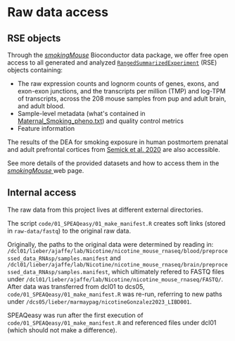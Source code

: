 
# Raw data access


## RSE objects

Through the [_smokingMouse_](https://bioconductor.org/packages/release/data/experiment/html/smokingMouse.html) Bioconductor data package, we offer free open access to all generated and analyzed  [`RangedSummarizedExperiment`](https://www.bioconductor.org/packages/devel/bioc/vignettes/SummarizedExperiment/inst/doc/SummarizedExperiment.html) (RSE) objects containing:

* The raw expression counts and lognorm counts of genes, exons, and exon-exon junctions, and the transcripts per million (TMP) and log-TPM of transcripts, across the 208 mouse samples from pup and adult brain, and adult blood. 
* Sample-level metadata (what's contained in [Maternal_Smoking_pheno.txt](Maternal_Smoking_pheno.txt)) and quality control metrics
* Feature information 

The results of the DEA for smoking exposure in human postmortem prenatal and adult prefrontal cortices from [Semick et al. 2020](https://www.nature.com/articles/s41380-018-0223-1) are also accessible.

See more details of the provided datasets and how to access them in the [_smokingMouse_ ](http://research.libd.org/smokingMouse/) web page.



## Internal access

The raw data from this project lives at different external directories.

The script `code/01_SPEAQeasy/01_make_manifest.R` creates soft links (stored in `raw-data/fastq`) to the original raw data.

Originally, the paths to the original data were determined by reading in: `/dcl01/lieber/ajaffe/lab/Nicotine/nicotine_mouse_rnaseq/blood/preprocessed_data_RNAsp/samples.manifest` and `/dcl01/lieber/ajaffe/lab/Nicotine/nicotine_mouse_rnaseq/brain/preprocessed_data_RNAsp/samples.manifest`, which ultimately refered to FASTQ files under `/dcl01/lieber/ajaffe/lab/Nicotine/nicotine_mouse_rnaseq/FASTQ/`. After data was transferred from dcl01 to dcs05, `code/01_SPEAQeasy/01_make_manifest.R` was re-run, referring to new paths under `/dcs05/lieber/marmaypag/nicotineGonzalez2023_LIBD001`.

SPEAQeasy was run after the first execution of `code/01_SPEAQeasy/01_make_manifest.R` and referenced files under dcl01 (which should not make a difference).
